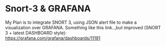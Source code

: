 # Snort-3 & GRAFANA
My Plan is to integrate SNORT 3, using JSON alert file to make a visualization over GRAFANA.
Something like this link..,but improved (SNORT 3 + latest DASHBOARD style): https://grafana.com/grafana/dashboards/11191
